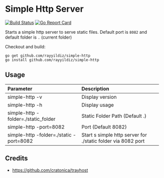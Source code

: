 Simple Http Server
===

[![Build Status](http://img.shields.io/travis/rayyildiz/simple-http.svg?style=flat-square)](https://travis-ci.org/rayyildiz/simple-http)
[![Go Report Card](https://goreportcard.com/badge/github.com/rayyildiz/simple-http)](https://goreportcard.com/report/github.com/rayyildiz/simple-http)

Starts a simple http server to serve static files. Default port is ```8082``` and default folder is ```.``` (current folder)

Checkout and build:

    go get github.com/rayyildiz/simple-http
    go install github.com/rayyildiz/simple-http

Usage
---

| Parameter                               | Description                                                  |
|:----------------------------------------|:-------------------------------------------------------------|
| simple-http -v                          | Display version                                              |
| simple-http -h                          | Display usage                                                |
| simple-http -folder=./static_folder     | Static Folder Path (Default .)                               |
| simple-http -port=8082                  | Port (Default 8082)                                          |
| simple-http -folder=./static -port=8082 | Start s simple http server for ./static folder via 8082 port |


Credits
---

* https://github.com/cratonica/trayhost
